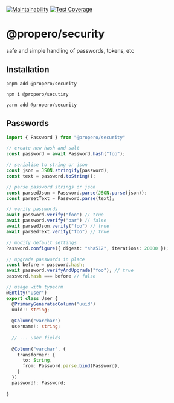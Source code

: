 [![Maintainability](https://api.codeclimate.com/v1/badges/70945023a0a33ac65fbb/maintainability)](https://codeclimate.com/github/propero-oss/security/maintainability)
[![Test Coverage](https://api.codeclimate.com/v1/badges/70945023a0a33ac65fbb/test_coverage)](https://codeclimate.com/github/propero-oss/security/test_coverage)


# @propero/security
safe and simple handling of passwords, tokens, etc

## Installation
```shell
pnpm add @propero/security
```
```shell
npm i @propero/secutiry
```
```shell
yarn add @propero/security
```

## Passwords
```typescript
import { Password } from "@propero/security"

// create new hash and salt
const password = await Password.hash("foo");

// serialise to string or json
const json = JSON.stringify(password);
const text = password.toString();

// parse password strings or json
const parsedJson = Password.parse(JSON.parse(json));
const parsetText = Password.parse(text);

// verify passwords
await password.verify("foo") // true
await password.verify("bar") // false
await parsedJson.verify("foo") // true
await parsedText.verify("foo") // true

// modify default settings
Password.configure({ digest: "sha512", iterations: 20000 });

// upgrade passwords in place
const before = password.hash;
await password.verifyAndUpgrade("foo"); // true
password.hash === before // false

// usage with typeorm
@Entity("user")
export class User {
  @PrimaryGeneratedColumn("uuid")
  uuid!: string;
  
  @Column("varchar")
  username!: string;
  
  // ... user fields
  
  @Column("varchar", {
    transformer: {
      to: String,
      from: Password.parse.bind(Password),
    }
  })
  password!: Password;
  
}
```
